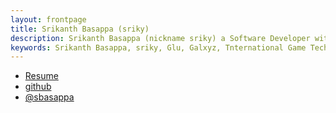 ```yaml
---
layout: frontpage
title: Srikanth Basappa (sriky)
description: Srikanth Basappa (nickname sriky) a Software Developer with experience developing mobile and console games.
keywords: Srikanth Basappa, sriky, Glu, Galxyz, Tnternational Game Technology, Mass Media, THQ.
---
```


<div class="navbar">
  <div class="navbar-inner">
      <ul class="nav">
          <li><a href="{{ BASE_PATH }}/assets/SrikanthBasappa.pdf">Resume</a></li>
          <li><a href="https://github.com/sriky">github</a></li>
          <li><a href="https://twitter.com/sbasappa">@sbasappa</a></li>
      </ul>
  </div>
</div>